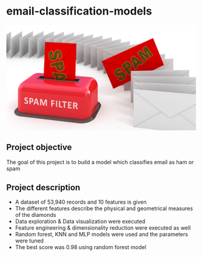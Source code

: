 # email-classification-models
<img src="https://github.com/UrielV1/email-classification-models/blob/master/ham_spam.jpg" alt="https://github.com/UrielV1/email-classification-models/blob/master/ham_spam" width="500"/>

## Project objective
The goal of this project is to build a model which classifies email as ham or spam

## Project description
- A dataset of 53,940 records and 10 features is given
- The different features describe the physical and geometrical measures of the diamonds
- Data exploration & Data visualization were executed
- Feature engineering & dimensionality reduction were executed as well
- Random forest, KNN and MLP models were used and the parameters were tuned
- The best score was 0.98 using random forest model 
